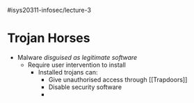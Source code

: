 #isys20311-infosec/lecture-3 
# Trojan Horses

- Malware *disguised as legitimate software*
	- Require user intervention to install
		- Installed trojans can:
			- Give unauthorised access through [[Trapdoors]]
			- Disable security software
			- 